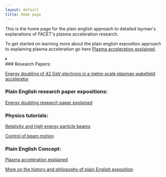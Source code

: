```yaml
---
layout: default
title: Home page
---
```


This is the home page for the plain english approach to detailed layman's explanations of FACET's plasma acceleration research.

To get started on learning more about the plain english exposition approach to explaining plasma acceleration go here [Plasma acceleration explained](/plasma-accel-explained.html).

<li> </li>
### Research Papers:

[Energy doubling of 42 GeV electrons in a metre-scale plasman wakefield accelerator](/slac-pub-12363.pdf)


### Plain English research paper expositions:

[Energy doubling research paper explained](/energy-doubling-exposition.html)


### Physics tutorials:

[Relativity and high energy particle beams](/relativity-tutorial.html)

[Control of beam motion](/beam-control-tutorial.html)


### Plain English Concept:

[Plasma acceleration explained](/plasma-accel-explained.html)

[More on the history and philosophy of plain English exposition](/plain-english-papers.html)
